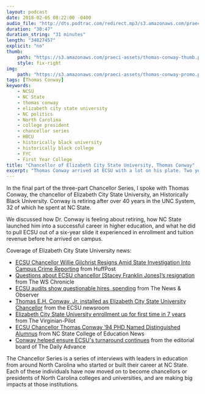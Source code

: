 ```yaml
---
layout: podcast
date: 2018-02-05 08:22:00 -0400
audio_file: "http://dts.podtrac.com/redirect.mp3/s3.amazonaws.com/praeci-podcast/009%2C+Thomas+Conway.mp3"
duration: "30:47"
duration_string: "31 minutes"
length: "34827457"
explicit: "no"
thumb:
    path: "https://s3.amazonaws.com/praeci-assets/thomas-conway-thumb.png"
    style: fix-right
img:
    path: "https://s3.amazonaws.com/praeci-assets/thomas-conway-promo.png"
tags: [Thomas Conway]
keywords:
    - NCSU
    - NC State
    - thomas conway
    - elizabeth city state university
    - NC politics
    - North Carolina
    - college president
    - chancellor series
    - HBCU
    - historically black university
    - historically black college
    - FYC
    - First Year College
title: "Chancellor of Elizabeth City State University, Thomas Conway"
excerpt: "Thomas Conway arrived at ECSU with a lot on his plate. Two years later, what was he able to accomplish? And why is he retiring?"
---
```


In the final part of the three-part Chancellor Series, I spoke with Thomas Conway, the chancellor of Elizabeth City State University, an Historically Black University. Conway is retiring after over 40 years in the UNC System, 32 of which he spent at NC State.

We discussed how Dr. Conway is feeling about retiring, how NC State launched him into a successful career in higher education, and what he did to pull ECSU out of a six-year slide it experienced in enrollment and tuition revenue before he arrived on campus.

Coverage of Elizabeth City State University news:
- [ECSU Chancellor Willie Gilchrist Resigns Amid State Investigation Into Campus Crime Reporting](https://www.huffingtonpost.com/2013/05/21/ecsu-chancellor-willie-gilchrist_n_3308484.html) from HuffPost
- [Questions about ECSU chancellor [Stacey Franklin Jones]’s resignation](http://www.wschronicle.com/2016/01/questions-ecsu-chancellors-resignation/) from The WS Chronicle
- [ECSU audits show questionable hires, spending](http://www.newsobserver.com/news/local/education/article67638602.html) from The News & Observer
- [Thomas E.H. Conway, Jr. installed as Elizabeth City State University Chancellor](http://www.ecsu.edu/news/conwayinstallationceremony.html) from the ECSU newsroom
- [Elizabeth City State University enrollment up for first time in 7  years](https://pilotonline.com/news/local/education/higher-education/article_dc9a960a-70b0-58bf-aa9a-685bddadb601.html) from The Virginian-Pilot
- [ECSU Chancellor Thomas Conway ’94 PHD Named Distinguished Alumnus](https://ced.ncsu.edu/news/2017/11/22/ecsu-chancellor-thomas-conway-94-phd-named-distinguished-alumnus/) from NC State College of Education News
- [Conway helped ensure ECSU's turnaround continues](http://www.dailyadvance.com/Our-Views/2018/01/28/Turnaround-Conway-led.html) from the editorial board of The Daily Advance


The Chancellor Series is a series of interviews with leaders in education from around North Carolina who started or built their career at NC State. Each of these individuals have now moved on to become chancellors or presidents of North Carolina colleges and universities, and are making big impacts at those institutions.